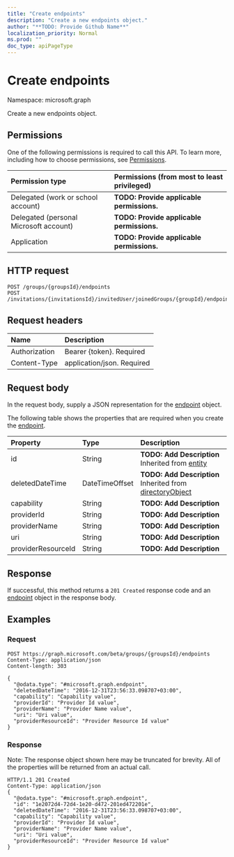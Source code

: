 ```yaml
---
title: "Create endpoints"
description: "Create a new endpoints object."
author: "**TODO: Provide Github Name**"
localization_priority: Normal
ms.prod: ""
doc_type: apiPageType
---
```


# Create endpoints

Namespace: microsoft.graph

Create a new endpoints object.

## Permissions
One of the following permissions is required to call this API. To learn more, including how to choose permissions, see [Permissions](/concepts/permissions-reference.md).

|Permission type|Permissions (from most to least privileged)|
|:---|:---|
|Delegated (work or school account)|**TODO: Provide applicable permissions.**|
|Delegated (personal Microsoft account)|**TODO: Provide applicable permissions.**|
|Application|**TODO: Provide applicable permissions.**|

## HTTP request
<!-- {
  "blockType": "ignored"
}
-->
``` http
POST /groups/{groupsId}/endpoints
POST /invitations/{invitationsId}/invitedUser/joinedGroups/{groupId}/endpoints
```

## Request headers
|Name|Description|
|:---|:---|
|Authorization|Bearer {token}. Required|
|Content-Type|application/json. Required|

## Request body
In the request body, supply a JSON representation for the [endpoint](../resources/endpoint.md) object.

The following table shows the properties that are required when you create the [endpoint](../resources/endpoint.md).

|Property|Type|Description|
|:---|:---|:---|
|id|String|**TODO: Add Description** Inherited from [entity](../resources/entity.md)|
|deletedDateTime|DateTimeOffset|**TODO: Add Description** Inherited from [directoryObject](../resources/directoryobject.md)|
|capability|String|**TODO: Add Description**|
|providerId|String|**TODO: Add Description**|
|providerName|String|**TODO: Add Description**|
|uri|String|**TODO: Add Description**|
|providerResourceId|String|**TODO: Add Description**|



## Response
If successful, this method returns a `201 Created` response code and an [endpoint](../resources/endpoint.md) object in the response body.

## Examples

### Request
<!-- {
  "blockType": "request",
  "name": "create_endpoint_from_"
}
-->
``` http
POST https://graph.microsoft.com/beta/groups/{groupsId}/endpoints
Content-Type: application/json
Content-length: 303

{
  "@odata.type": "#microsoft.graph.endpoint",
  "deletedDateTime": "2016-12-31T23:56:33.098707+03:00",
  "capability": "Capability value",
  "providerId": "Provider Id value",
  "providerName": "Provider Name value",
  "uri": "Uri value",
  "providerResourceId": "Provider Resource Id value"
}
```

### Response
Note: The response object shown here may be truncated for brevity. All of the properties will be returned from an actual call.
<!-- {
  "blockType": "response",
  "truncated": true,
  "@odata.type": "microsoft.graph.endpoint"
}
-->
``` http
HTTP/1.1 201 Created
Content-Type: application/json
{
  "@odata.type": "#microsoft.graph.endpoint",
  "id": "1e2072d4-72d4-1e20-d472-201ed472201e",
  "deletedDateTime": "2016-12-31T23:56:33.098707+03:00",
  "capability": "Capability value",
  "providerId": "Provider Id value",
  "providerName": "Provider Name value",
  "uri": "Uri value",
  "providerResourceId": "Provider Resource Id value"
}
```

